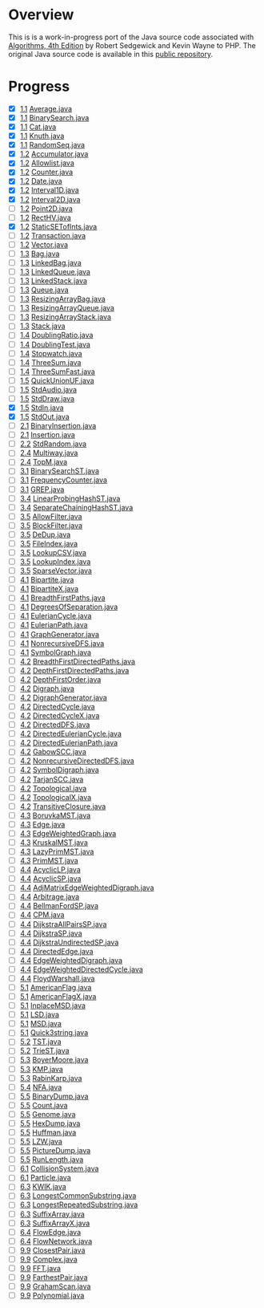 # Overview

This is is a work-in-progress port of the Java source code associated
with [Algorithms, 4th Edition](http://amzn.to/13VNJi7)
by Robert Sedgewick and Kevin Wayne to PHP. The original Java source code is available in
this [public repository](https://github.com/kevin-wayne/algs4).

# Progress

- [x] [1.1](https://algs4.cs.princeton.edu/11model) [Average.java](https://github.com/kevin-wayne/algs4/blob/master/src/main/java/edu/princeton/cs/algs4/Average.java)
- [x] [1.1](https://algs4.cs.princeton.edu/11model) [BinarySearch.java](https://github.com/kevin-wayne/algs4/blob/master/src/main/java/edu/princeton/cs/algs4/BinarySearch.java)
- [x] [1.1](https://algs4.cs.princeton.edu/11model) [Cat.java](https://github.com/kevin-wayne/algs4/blob/master/src/main/java/edu/princeton/cs/algs4/Cat.java)
- [x] [1.1](https://algs4.cs.princeton.edu/11model) [Knuth.java](https://github.com/kevin-wayne/algs4/blob/master/src/main/java/edu/princeton/cs/algs4/Knuth.java)
- [x] [1.1](https://algs4.cs.princeton.edu/11model) [RandomSeq.java](https://github.com/kevin-wayne/algs4/blob/master/src/main/java/edu/princeton/cs/algs4/RandomSeq.java)
- [x] [1.2](https://algs4.cs.princeton.edu/12oop) [Accumulator.java](https://github.com/kevin-wayne/algs4/blob/master/src/main/java/edu/princeton/cs/algs4/Accumulator.java)
- [x] [1.2](https://algs4.cs.princeton.edu/12oop) [Allowlist.java](https://github.com/kevin-wayne/algs4/blob/master/src/main/java/edu/princeton/cs/algs4/Allowlist.java)
- [x] [1.2](https://algs4.cs.princeton.edu/12oop) [Counter.java](https://github.com/kevin-wayne/algs4/blob/master/src/main/java/edu/princeton/cs/algs4/Counter.java)
- [x] [1.2](https://algs4.cs.princeton.edu/12oop) [Date.java](https://github.com/kevin-wayne/algs4/blob/master/src/main/java/edu/princeton/cs/algs4/Date.java)
- [x] [1.2](https://algs4.cs.princeton.edu/12oop) [Interval1D.java](https://github.com/kevin-wayne/algs4/blob/master/src/main/java/edu/princeton/cs/algs4/Interval1D.java)
- [x] [1.2](https://algs4.cs.princeton.edu/12oop) [Interval2D.java](https://github.com/kevin-wayne/algs4/blob/master/src/main/java/edu/princeton/cs/algs4/Interval2D.java)
- [ ] [1.2](https://algs4.cs.princeton.edu/12oop) [Point2D.java](https://github.com/kevin-wayne/algs4/blob/master/src/main/java/edu/princeton/cs/algs4/Point2D.java)
- [ ] [1.2](https://algs4.cs.princeton.edu/12oop) [RectHV.java](https://github.com/kevin-wayne/algs4/blob/master/src/main/java/edu/princeton/cs/algs4/RectHV.java)
- [x] [1.2](https://algs4.cs.princeton.edu/12oop) [StaticSETofInts.java](https://github.com/kevin-wayne/algs4/blob/master/src/main/java/edu/princeton/cs/algs4/StaticSETofInts.java)
- [ ] [1.2](https://algs4.cs.princeton.edu/12oop) [Transaction.java](https://github.com/kevin-wayne/algs4/blob/master/src/main/java/edu/princeton/cs/algs4/Transaction.java)
- [ ] [1.2](https://algs4.cs.princeton.edu/12oop) [Vector.java](https://github.com/kevin-wayne/algs4/blob/master/src/main/java/edu/princeton/cs/algs4/Vector.java)
- [ ] [1.3](https://algs4.cs.princeton.edu/13stacks) [Bag.java](https://github.com/kevin-wayne/algs4/blob/master/src/main/java/edu/princeton/cs/algs4/Bag.java)
- [ ] [1.3](https://algs4.cs.princeton.edu/13stacks) [LinkedBag.java](https://github.com/kevin-wayne/algs4/blob/master/src/main/java/edu/princeton/cs/algs4/LinkedBag.java)
- [ ] [1.3](https://algs4.cs.princeton.edu/13stacks) [LinkedQueue.java](https://github.com/kevin-wayne/algs4/blob/master/src/main/java/edu/princeton/cs/algs4/LinkedQueue.java)
- [ ] [1.3](https://algs4.cs.princeton.edu/13stacks) [LinkedStack.java](https://github.com/kevin-wayne/algs4/blob/master/src/main/java/edu/princeton/cs/algs4/LinkedStack.java)
- [ ] [1.3](https://algs4.cs.princeton.edu/13stacks) [Queue.java](https://github.com/kevin-wayne/algs4/blob/master/src/main/java/edu/princeton/cs/algs4/Queue.java)
- [ ] [1.3](https://algs4.cs.princeton.edu/13stacks) [ResizingArrayBag.java](https://github.com/kevin-wayne/algs4/blob/master/src/main/java/edu/princeton/cs/algs4/ResizingArrayBag.java)
- [ ] [1.3](https://algs4.cs.princeton.edu/13stacks) [ResizingArrayQueue.java](https://github.com/kevin-wayne/algs4/blob/master/src/main/java/edu/princeton/cs/algs4/ResizingArrayQueue.java)
- [ ] [1.3](https://algs4.cs.princeton.edu/13stacks) [ResizingArrayStack.java](https://github.com/kevin-wayne/algs4/blob/master/src/main/java/edu/princeton/cs/algs4/ResizingArrayStack.java)
- [ ] [1.3](https://algs4.cs.princeton.edu/13stacks) [Stack.java](https://github.com/kevin-wayne/algs4/blob/master/src/main/java/edu/princeton/cs/algs4/Stack.java)
- [ ] [1.4](https://algs4.cs.princeton.edu/14analysis) [DoublingRatio.java](https://github.com/kevin-wayne/algs4/blob/master/src/main/java/edu/princeton/cs/algs4/DoublingRatio.java)
- [ ] [1.4](https://algs4.cs.princeton.edu/14analysis) [DoublingTest.java](https://github.com/kevin-wayne/algs4/blob/master/src/main/java/edu/princeton/cs/algs4/DoublingTest.java)
- [ ] [1.4](https://algs4.cs.princeton.edu/14analysis) [Stopwatch.java](https://github.com/kevin-wayne/algs4/blob/master/src/main/java/edu/princeton/cs/algs4/Stopwatch.java)
- [ ] [1.4](https://algs4.cs.princeton.edu/14analysis) [ThreeSum.java](https://github.com/kevin-wayne/algs4/blob/master/src/main/java/edu/princeton/cs/algs4/ThreeSum.java)
- [ ] [1.4](https://algs4.cs.princeton.edu/14analysis) [ThreeSumFast.java](https://github.com/kevin-wayne/algs4/blob/master/src/main/java/edu/princeton/cs/algs4/ThreeSumFast.java)
- [ ] [1.5](https://algs4.cs.princeton.edu/15uf) [QuickUnionUF.java](https://github.com/kevin-wayne/algs4/blob/master/src/main/java/edu/princeton/cs/algs4/QuickUnionUF.java)
- [ ] [1.5](https://introcs.cs.princeton.edu/15inout) [StdAudio.java](https://github.com/kevin-wayne/algs4/blob/master/src/main/java/edu/princeton/cs/algs4/StdAudio.java)
- [ ] [1.5](https://introcs.cs.princeton.edu/15inout) [StdDraw.java](https://github.com/kevin-wayne/algs4/blob/master/src/main/java/edu/princeton/cs/algs4/StdDraw.java)
- [x] [1.5](https://introcs.cs.princeton.edu/15inout) [StdIn.java](https://github.com/kevin-wayne/algs4/blob/master/src/main/java/edu/princeton/cs/algs4/StdIn.java)
- [x] [1.5](https://introcs.cs.princeton.edu/15inout) [StdOut.java](https://github.com/kevin-wayne/algs4/blob/master/src/main/java/edu/princeton/cs/algs4/StdOut.java)
- [ ] [2.1](https://algs4.cs.princeton.edu/21elementary) [BinaryInsertion.java](https://github.com/kevin-wayne/algs4/blob/master/src/main/java/edu/princeton/cs/algs4/BinaryInsertion.java)
- [ ] [2.1](https://algs4.cs.princeton.edu/21elementary) [Insertion.java](https://github.com/kevin-wayne/algs4/blob/master/src/main/java/edu/princeton/cs/algs4/Insertion.java)
- [ ] [2.2](https://introcs.cs.princeton.edu/22library) [StdRandom.java](https://github.com/kevin-wayne/algs4/blob/master/src/main/java/edu/princeton/cs/algs4/StdRandom.java)
- [ ] [2.4](https://algs4.cs.princeton.edu/24pq) [Multiway.java](https://github.com/kevin-wayne/algs4/blob/master/src/main/java/edu/princeton/cs/algs4/Multiway.java)
- [ ] [2.4](https://algs4.cs.princeton.edu/24pq) [TopM.java](https://github.com/kevin-wayne/algs4/blob/master/src/main/java/edu/princeton/cs/algs4/TopM.java)
- [ ] [3.1](https://algs4.cs.princeton.edu/31elementary) [BinarySearchST.java](https://github.com/kevin-wayne/algs4/blob/master/src/main/java/edu/princeton/cs/algs4/BinarySearchST.java)
- [ ] [3.1](https://algs4.cs.princeton.edu/31elementary) [FrequencyCounter.java](https://github.com/kevin-wayne/algs4/blob/master/src/main/java/edu/princeton/cs/algs4/FrequencyCounter.java)
- [ ] [3.1](https://algs4.cs.princeton.edu/31elementary) [GREP.java](https://github.com/kevin-wayne/algs4/blob/master/src/main/java/edu/princeton/cs/algs4/GREP.java)
- [ ] [3.4](https://algs4.cs.princeton.edu/34hash) [LinearProbingHashST.java](https://github.com/kevin-wayne/algs4/blob/master/src/main/java/edu/princeton/cs/algs4/LinearProbingHashST.java)
- [ ] [3.4](https://algs4.cs.princeton.edu/34hash) [SeparateChainingHashST.java](https://github.com/kevin-wayne/algs4/blob/master/src/main/java/edu/princeton/cs/algs4/SeparateChainingHashST.java)
- [ ] [3.5](https://algs4.cs.princeton.edu/35applications) [AllowFilter.java](https://github.com/kevin-wayne/algs4/blob/master/src/main/java/edu/princeton/cs/algs4/AllowFilter.java)
- [ ] [3.5](https://algs4.cs.princeton.edu/35applications) [BlockFilter.java](https://github.com/kevin-wayne/algs4/blob/master/src/main/java/edu/princeton/cs/algs4/BlockFilter.java)
- [ ] [3.5](https://algs4.cs.princeton.edu/35applications) [DeDup.java](https://github.com/kevin-wayne/algs4/blob/master/src/main/java/edu/princeton/cs/algs4/DeDup.java)
- [ ] [3.5](https://algs4.cs.princeton.edu/35applications) [FileIndex.java](https://github.com/kevin-wayne/algs4/blob/master/src/main/java/edu/princeton/cs/algs4/FileIndex.java)
- [ ] [3.5](https://algs4.cs.princeton.edu/35applications) [LookupCSV.java](https://github.com/kevin-wayne/algs4/blob/master/src/main/java/edu/princeton/cs/algs4/LookupCSV.java)
- [ ] [3.5](https://algs4.cs.princeton.edu/35applications) [LookupIndex.java](https://github.com/kevin-wayne/algs4/blob/master/src/main/java/edu/princeton/cs/algs4/LookupIndex.java)
- [ ] [3.5](https://algs4.cs.princeton.edu/35applications) [SparseVector.java](https://github.com/kevin-wayne/algs4/blob/master/src/main/java/edu/princeton/cs/algs4/SparseVector.java)
- [ ] [4.1](https://algs4.cs.princeton.edu/41graph) [Bipartite.java](https://github.com/kevin-wayne/algs4/blob/master/src/main/java/edu/princeton/cs/algs4/Bipartite.java)
- [ ] [4.1](https://algs4.cs.princeton.edu/41graph) [BipartiteX.java](https://github.com/kevin-wayne/algs4/blob/master/src/main/java/edu/princeton/cs/algs4/BipartiteX.java)
- [ ] [4.1](https://algs4.cs.princeton.edu/41graph) [BreadthFirstPaths.java](https://github.com/kevin-wayne/algs4/blob/master/src/main/java/edu/princeton/cs/algs4/BreadthFirstPaths.java)
- [ ] [4.1](https://algs4.cs.princeton.edu/41graph) [DegreesOfSeparation.java](https://github.com/kevin-wayne/algs4/blob/master/src/main/java/edu/princeton/cs/algs4/DegreesOfSeparation.java)
- [ ] [4.1](https://algs4.cs.princeton.edu/41graph) [EulerianCycle.java](https://github.com/kevin-wayne/algs4/blob/master/src/main/java/edu/princeton/cs/algs4/EulerianCycle.java)
- [ ] [4.1](https://algs4.cs.princeton.edu/41graph) [EulerianPath.java](https://github.com/kevin-wayne/algs4/blob/master/src/main/java/edu/princeton/cs/algs4/EulerianPath.java)
- [ ] [4.1](https://algs4.cs.princeton.edu/41graph) [GraphGenerator.java](https://github.com/kevin-wayne/algs4/blob/master/src/main/java/edu/princeton/cs/algs4/GraphGenerator.java)
- [ ] [4.1](https://algs4.cs.princeton.edu/41graph) [NonrecursiveDFS.java](https://github.com/kevin-wayne/algs4/blob/master/src/main/java/edu/princeton/cs/algs4/NonrecursiveDFS.java)
- [ ] [4.1](https://algs4.cs.princeton.edu/41graph) [SymbolGraph.java](https://github.com/kevin-wayne/algs4/blob/master/src/main/java/edu/princeton/cs/algs4/SymbolGraph.java)
- [ ] [4.2](https://algs4.cs.princeton.edu/42digraph) [BreadthFirstDirectedPaths.java](https://github.com/kevin-wayne/algs4/blob/master/src/main/java/edu/princeton/cs/algs4/BreadthFirstDirectedPaths.java)
- [ ] [4.2](https://algs4.cs.princeton.edu/42digraph) [DepthFirstDirectedPaths.java](https://github.com/kevin-wayne/algs4/blob/master/src/main/java/edu/princeton/cs/algs4/DepthFirstDirectedPaths.java)
- [ ] [4.2](https://algs4.cs.princeton.edu/42digraph) [DepthFirstOrder.java](https://github.com/kevin-wayne/algs4/blob/master/src/main/java/edu/princeton/cs/algs4/DepthFirstOrder.java)
- [ ] [4.2](https://algs4.cs.princeton.edu/42digraph) [Digraph.java](https://github.com/kevin-wayne/algs4/blob/master/src/main/java/edu/princeton/cs/algs4/Digraph.java)
- [ ] [4.2](https://algs4.cs.princeton.edu/42digraph) [DigraphGenerator.java](https://github.com/kevin-wayne/algs4/blob/master/src/main/java/edu/princeton/cs/algs4/DigraphGenerator.java)
- [ ] [4.2](https://algs4.cs.princeton.edu/42digraph) [DirectedCycle.java](https://github.com/kevin-wayne/algs4/blob/master/src/main/java/edu/princeton/cs/algs4/DirectedCycle.java)
- [ ] [4.2](https://algs4.cs.princeton.edu/42digraph) [DirectedCycleX.java](https://github.com/kevin-wayne/algs4/blob/master/src/main/java/edu/princeton/cs/algs4/DirectedCycleX.java)
- [ ] [4.2](https://algs4.cs.princeton.edu/42digraph) [DirectedDFS.java](https://github.com/kevin-wayne/algs4/blob/master/src/main/java/edu/princeton/cs/algs4/DirectedDFS.java)
- [ ] [4.2](https://algs4.cs.princeton.edu/42digraph) [DirectedEulerianCycle.java](https://github.com/kevin-wayne/algs4/blob/master/src/main/java/edu/princeton/cs/algs4/DirectedEulerianCycle.java)
- [ ] [4.2](https://algs4.cs.princeton.edu/42digraph) [DirectedEulerianPath.java](https://github.com/kevin-wayne/algs4/blob/master/src/main/java/edu/princeton/cs/algs4/DirectedEulerianPath.java)
- [ ] [4.2](https://algs4.cs.princeton.edu/42digraph) [GabowSCC.java](https://github.com/kevin-wayne/algs4/blob/master/src/main/java/edu/princeton/cs/algs4/GabowSCC.java)
- [ ] [4.2](https://algs4.cs.princeton.edu/42digraph) [NonrecursiveDirectedDFS.java](https://github.com/kevin-wayne/algs4/blob/master/src/main/java/edu/princeton/cs/algs4/NonrecursiveDirectedDFS.java)
- [ ] [4.2](https://algs4.cs.princeton.edu/42digraph) [SymbolDigraph.java](https://github.com/kevin-wayne/algs4/blob/master/src/main/java/edu/princeton/cs/algs4/SymbolDigraph.java)
- [ ] [4.2](https://algs4.cs.princeton.edu/42digraph) [TarjanSCC.java](https://github.com/kevin-wayne/algs4/blob/master/src/main/java/edu/princeton/cs/algs4/TarjanSCC.java)
- [ ] [4.2](https://algs4.cs.princeton.edu/42digraph) [Topological.java](https://github.com/kevin-wayne/algs4/blob/master/src/main/java/edu/princeton/cs/algs4/Topological.java)
- [ ] [4.2](https://algs4.cs.princeton.edu/42digraph) [TopologicalX.java](https://github.com/kevin-wayne/algs4/blob/master/src/main/java/edu/princeton/cs/algs4/TopologicalX.java)
- [ ] [4.2](https://algs4.cs.princeton.edu/42digraph) [TransitiveClosure.java](https://github.com/kevin-wayne/algs4/blob/master/src/main/java/edu/princeton/cs/algs4/TransitiveClosure.java)
- [ ] [4.3](https://algs4.cs.princeton.edu/43mst) [BoruvkaMST.java](https://github.com/kevin-wayne/algs4/blob/master/src/main/java/edu/princeton/cs/algs4/BoruvkaMST.java)
- [ ] [4.3](https://algs4.cs.princeton.edu/43mst) [Edge.java](https://github.com/kevin-wayne/algs4/blob/master/src/main/java/edu/princeton/cs/algs4/Edge.java)
- [ ] [4.3](https://algs4.cs.princeton.edu/43mst) [EdgeWeightedGraph.java](https://github.com/kevin-wayne/algs4/blob/master/src/main/java/edu/princeton/cs/algs4/EdgeWeightedGraph.java)
- [ ] [4.3](https://algs4.cs.princeton.edu/43mst) [KruskalMST.java](https://github.com/kevin-wayne/algs4/blob/master/src/main/java/edu/princeton/cs/algs4/KruskalMST.java)
- [ ] [4.3](https://algs4.cs.princeton.edu/43mst) [LazyPrimMST.java](https://github.com/kevin-wayne/algs4/blob/master/src/main/java/edu/princeton/cs/algs4/LazyPrimMST.java)
- [ ] [4.3](https://algs4.cs.princeton.edu/43mst) [PrimMST.java](https://github.com/kevin-wayne/algs4/blob/master/src/main/java/edu/princeton/cs/algs4/PrimMST.java)
- [ ] [4.4](https://algs4.cs.princeton.edu/44sp) [AcyclicLP.java](https://github.com/kevin-wayne/algs4/blob/master/src/main/java/edu/princeton/cs/algs4/AcyclicLP.java)
- [ ] [4.4](https://algs4.cs.princeton.edu/44sp) [AcyclicSP.java](https://github.com/kevin-wayne/algs4/blob/master/src/main/java/edu/princeton/cs/algs4/AcyclicSP.java)
- [ ] [4.4](https://algs4.cs.princeton.edu/44sp) [AdjMatrixEdgeWeightedDigraph.java](https://github.com/kevin-wayne/algs4/blob/master/src/main/java/edu/princeton/cs/algs4/AdjMatrixEdgeWeightedDigraph.java)
- [ ] [4.4](https://algs4.cs.princeton.edu/44sp) [Arbitrage.java](https://github.com/kevin-wayne/algs4/blob/master/src/main/java/edu/princeton/cs/algs4/Arbitrage.java)
- [ ] [4.4](https://algs4.cs.princeton.edu/44sp) [BellmanFordSP.java](https://github.com/kevin-wayne/algs4/blob/master/src/main/java/edu/princeton/cs/algs4/BellmanFordSP.java)
- [ ] [4.4](https://algs4.cs.princeton.edu/44sp) [CPM.java](https://github.com/kevin-wayne/algs4/blob/master/src/main/java/edu/princeton/cs/algs4/CPM.java)
- [ ] [4.4](https://algs4.cs.princeton.edu/44sp) [DijkstraAllPairsSP.java](https://github.com/kevin-wayne/algs4/blob/master/src/main/java/edu/princeton/cs/algs4/DijkstraAllPairsSP.java)
- [ ] [4.4](https://algs4.cs.princeton.edu/44sp) [DijkstraSP.java](https://github.com/kevin-wayne/algs4/blob/master/src/main/java/edu/princeton/cs/algs4/DijkstraSP.java)
- [ ] [4.4](https://algs4.cs.princeton.edu/44sp) [DijkstraUndirectedSP.java](https://github.com/kevin-wayne/algs4/blob/master/src/main/java/edu/princeton/cs/algs4/DijkstraUndirectedSP.java)
- [ ] [4.4](https://algs4.cs.princeton.edu/44sp) [DirectedEdge.java](https://github.com/kevin-wayne/algs4/blob/master/src/main/java/edu/princeton/cs/algs4/DirectedEdge.java)
- [ ] [4.4](https://algs4.cs.princeton.edu/44sp) [EdgeWeightedDigraph.java](https://github.com/kevin-wayne/algs4/blob/master/src/main/java/edu/princeton/cs/algs4/EdgeWeightedDigraph.java)
- [ ] [4.4](https://algs4.cs.princeton.edu/44sp) [EdgeWeightedDirectedCycle.java](https://github.com/kevin-wayne/algs4/blob/master/src/main/java/edu/princeton/cs/algs4/EdgeWeightedDirectedCycle.java)
- [ ] [4.4](https://algs4.cs.princeton.edu/44sp) [FloydWarshall.java](https://github.com/kevin-wayne/algs4/blob/master/src/main/java/edu/princeton/cs/algs4/FloydWarshall.java)
- [ ] [5.1](https://algs4.cs.princeton.edu/51radix) [AmericanFlag.java](https://github.com/kevin-wayne/algs4/blob/master/src/main/java/edu/princeton/cs/algs4/AmericanFlag.java)
- [ ] [5.1](https://algs4.cs.princeton.edu/51radix) [AmericanFlagX.java](https://github.com/kevin-wayne/algs4/blob/master/src/main/java/edu/princeton/cs/algs4/AmericanFlagX.java)
- [ ] [5.1](https://algs4.cs.princeton.edu/51radix) [InplaceMSD.java](https://github.com/kevin-wayne/algs4/blob/master/src/main/java/edu/princeton/cs/algs4/InplaceMSD.java)
- [ ] [5.1](https://algs4.cs.princeton.edu/51radix) [LSD.java](https://github.com/kevin-wayne/algs4/blob/master/src/main/java/edu/princeton/cs/algs4/LSD.java)
- [ ] [5.1](https://algs4.cs.princeton.edu/51radix) [MSD.java](https://github.com/kevin-wayne/algs4/blob/master/src/main/java/edu/princeton/cs/algs4/MSD.java)
- [ ] [5.1](https://algs4.cs.princeton.edu/51radix) [Quick3string.java](https://github.com/kevin-wayne/algs4/blob/master/src/main/java/edu/princeton/cs/algs4/Quick3string.java)
- [ ] [5.2](https://algs4.cs.princeton.edu/52trie) [TST.java](https://github.com/kevin-wayne/algs4/blob/master/src/main/java/edu/princeton/cs/algs4/TST.java)
- [ ] [5.2](https://algs4.cs.princeton.edu/52trie) [TrieST.java](https://github.com/kevin-wayne/algs4/blob/master/src/main/java/edu/princeton/cs/algs4/TrieST.java)
- [ ] [5.3](https://algs4.cs.princeton.edu/53substring) [BoyerMoore.java](https://github.com/kevin-wayne/algs4/blob/master/src/main/java/edu/princeton/cs/algs4/BoyerMoore.java)
- [ ] [5.3](https://algs4.cs.princeton.edu/53substring) [KMP.java](https://github.com/kevin-wayne/algs4/blob/master/src/main/java/edu/princeton/cs/algs4/KMP.java)
- [ ] [5.3](https://algs4.cs.princeton.edu/53substring) [RabinKarp.java](https://github.com/kevin-wayne/algs4/blob/master/src/main/java/edu/princeton/cs/algs4/RabinKarp.java)
- [ ] [5.4](https://algs4.cs.princeton.edu/54regexp) [NFA.java](https://github.com/kevin-wayne/algs4/blob/master/src/main/java/edu/princeton/cs/algs4/NFA.java)
- [ ] [5.5](https://algs4.cs.princeton.edu/55compression) [BinaryDump.java](https://github.com/kevin-wayne/algs4/blob/master/src/main/java/edu/princeton/cs/algs4/BinaryDump.java)
- [ ] [5.5](https://algs4.cs.princeton.edu/55compress) [Count.java](https://github.com/kevin-wayne/algs4/blob/master/src/main/java/edu/princeton/cs/algs4/Count.java)
- [ ] [5.5](https://algs4.cs.princeton.edu/55compression) [Genome.java](https://github.com/kevin-wayne/algs4/blob/master/src/main/java/edu/princeton/cs/algs4/Genome.java)
- [ ] [5.5](https://algs4.cs.princeton.edu/55compression) [HexDump.java](https://github.com/kevin-wayne/algs4/blob/master/src/main/java/edu/princeton/cs/algs4/HexDump.java)
- [ ] [5.5](https://algs4.cs.princeton.edu/55compression) [Huffman.java](https://github.com/kevin-wayne/algs4/blob/master/src/main/java/edu/princeton/cs/algs4/Huffman.java)
- [ ] [5.5](https://algs4.cs.princeton.edu/55compression) [LZW.java](https://github.com/kevin-wayne/algs4/blob/master/src/main/java/edu/princeton/cs/algs4/LZW.java)
- [ ] [5.5](https://algs4.cs.princeton.edu/55compression) [PictureDump.java](https://github.com/kevin-wayne/algs4/blob/master/src/main/java/edu/princeton/cs/algs4/PictureDump.java)
- [ ] [5.5](https://algs4.cs.princeton.edu/55compression) [RunLength.java](https://github.com/kevin-wayne/algs4/blob/master/src/main/java/edu/princeton/cs/algs4/RunLength.java)
- [ ] [6.1](https://algs4.cs.princeton.edu/61event) [CollisionSystem.java](https://github.com/kevin-wayne/algs4/blob/master/src/main/java/edu/princeton/cs/algs4/CollisionSystem.java)
- [ ] [6.1](https://algs4.cs.princeton.edu/61event) [Particle.java](https://github.com/kevin-wayne/algs4/blob/master/src/main/java/edu/princeton/cs/algs4/Particle.java)
- [ ] [6.3](https://algs4.cs.princeton.edu/63suffix) [KWIK.java](https://github.com/kevin-wayne/algs4/blob/master/src/main/java/edu/princeton/cs/algs4/KWIK.java)
- [ ] [6.3](https://algs4.cs.princeton.edu/63suffix) [LongestCommonSubstring.java](https://github.com/kevin-wayne/algs4/blob/master/src/main/java/edu/princeton/cs/algs4/LongestCommonSubstring.java)
- [ ] [6.3](https://algs4.cs.princeton.edu/63suffix) [LongestRepeatedSubstring.java](https://github.com/kevin-wayne/algs4/blob/master/src/main/java/edu/princeton/cs/algs4/LongestRepeatedSubstring.java)
- [ ] [6.3](https://algs4.cs.princeton.edu/63suffix) [SuffixArray.java](https://github.com/kevin-wayne/algs4/blob/master/src/main/java/edu/princeton/cs/algs4/SuffixArray.java)
- [ ] [6.3](https://algs4.cs.princeton.edu/63suffix) [SuffixArrayX.java](https://github.com/kevin-wayne/algs4/blob/master/src/main/java/edu/princeton/cs/algs4/SuffixArrayX.java)
- [ ] [6.4](https://algs4.cs.princeton.edu/64maxflow) [FlowEdge.java](https://github.com/kevin-wayne/algs4/blob/master/src/main/java/edu/princeton/cs/algs4/FlowEdge.java)
- [ ] [6.4](https://algs4.cs.princeton.edu/64maxflow) [FlowNetwork.java](https://github.com/kevin-wayne/algs4/blob/master/src/main/java/edu/princeton/cs/algs4/FlowNetwork.java)
- [ ] [9.9](https://algs4.cs.princeton.edu/99hull) [ClosestPair.java](https://github.com/kevin-wayne/algs4/blob/master/src/main/java/edu/princeton/cs/algs4/ClosestPair.java)
- [ ] [9.9](https://algs4.cs.princeton.edu/99scientific) [Complex.java](https://github.com/kevin-wayne/algs4/blob/master/src/main/java/edu/princeton/cs/algs4/Complex.java)
- [ ] [9.9](https://algs4.cs.princeton.edu/99scientific) [FFT.java](https://github.com/kevin-wayne/algs4/blob/master/src/main/java/edu/princeton/cs/algs4/FFT.java)
- [ ] [9.9](https://algs4.cs.princeton.edu/99hull) [FarthestPair.java](https://github.com/kevin-wayne/algs4/blob/master/src/main/java/edu/princeton/cs/algs4/FarthestPair.java)
- [ ] [9.9](https://algs4.cs.princeton.edu/99scientific) [GrahamScan.java](https://github.com/kevin-wayne/algs4/blob/master/src/main/java/edu/princeton/cs/algs4/GrahamScan.java)
- [ ] [9.9](https://algs4.cs.princeton.edu/99scientific) [Polynomial.java](https://github.com/kevin-wayne/algs4/blob/master/src/main/java/edu/princeton/cs/algs4/Polynomial.java)
